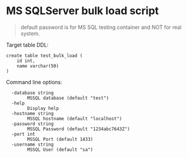 # MS SQLServer bulk load script

> default password is for MS SQL testing container and NOT for real system.

Target table DDL:
```
create table test_bulk_load (
    id int, 
    name varchar(50)
)
```

Command line options:
```
  -database string
    	MSSQL database (default "test")
  -help
    	Display help
  -hostname string
    	MSSQL hostname (default "localhost")
  -password string
    	MSSQL Password (default "1234abc7643Z")
  -port int
    	MSSQL Port (default 1433)
  -username string
    	MSSQL User (default "sa")
```
